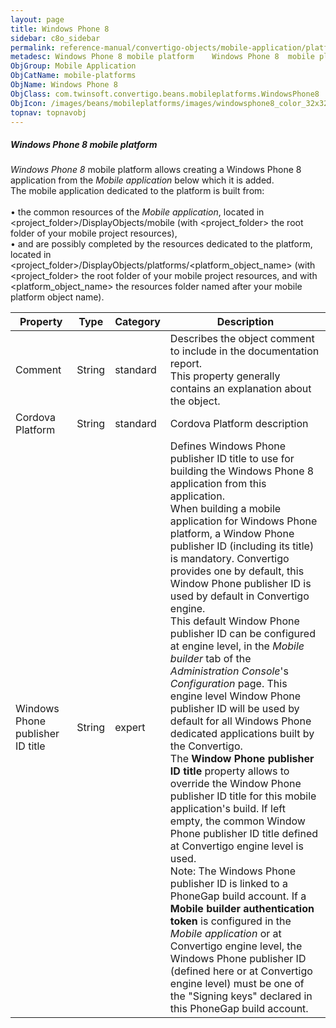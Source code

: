 ```yaml
---
layout: page
title: Windows Phone 8
sidebar: c8o_sidebar
permalink: reference-manual/convertigo-objects/mobile-application/platforms/mobile-platforms/windows-phone-8/
metadesc: Windows Phone 8 mobile platform    Windows Phone 8  mobile platform allows creating a Windows Phone 8 application from the  Mobile application  below 
ObjGroup: Mobile Application
ObjCatName: mobile-platforms
ObjName: Windows Phone 8
ObjClass: com.twinsoft.convertigo.beans.mobileplatforms.WindowsPhone8
ObjIcon: /images/beans/mobileplatforms/images/windowsphone8_color_32x32.png
topnav: topnavobj
---
```

##### Windows Phone 8 mobile platform 

<i>Windows Phone 8</i> mobile platform allows creating a Windows Phone 8 application from the <i>Mobile application</i> below which it is added. <br/>The mobile application dedicated to the platform is built from: <br/><br/>• the common resources of the <i>Mobile application</i>, located in <span class="computer">&lt;project_folder&gt;/DisplayObjects/mobile</span> (with <span class="computer">&lt;project_folder&gt;</span> the root folder of your mobile project resources), <br/>• and are possibly completed by the resources dedicated to the platform, located in <span class="computer">&lt;project_folder&gt;/DisplayObjects/platforms/&lt;platform_object_name&gt;</span> (with <span class="computer">&lt;project_folder&gt;</span> the root folder of your mobile project resources, and with <span class="computer">&lt;platform_object_name&gt;</span> the resources folder named after your mobile platform object name).<br/>

Property | Type | Category | Description
--- | --- | --- | ---
Comment | String | standard | Describes the object comment to include in the documentation report.<br/>This property generally contains an explanation about the object.
Cordova Platform | String | standard | Cordova Platform description
Windows Phone publisher ID title | String | expert | Defines Windows Phone publisher ID title to use for building the Windows Phone 8 application from this application.<br/>When building a mobile application for Windows Phone platform, a Window Phone publisher ID (including its title) is mandatory. Convertigo provides one by default, this Window Phone publisher ID is used by default in Convertigo engine. <br/>This default Window Phone publisher ID can be configured at engine level, in the <i>Mobile builder</i> tab of the <i>Administration Console</i>'s <i>Configuration</i> page. This engine level Window Phone publisher ID will be used by default for all Windows Phone dedicated applications built by the Convertigo. <br/>The <b>Window Phone publisher ID title</b> property allows to override the Window Phone publisher ID title for this mobile application's build. If left empty, the common Window Phone publisher ID title defined at Convertigo engine level is used. <br/><span class="orangetwinsoft">Note:</span> The Windows Phone publisher ID is linked to a PhoneGap build account. If a <b>Mobile builder authentication token</b> is configured in the <i>Mobile application</i> or at Convertigo engine level, the Windows Phone publisher ID (defined here or at Convertigo engine level) must be one of the "Signing keys" declared in this PhoneGap build account.
